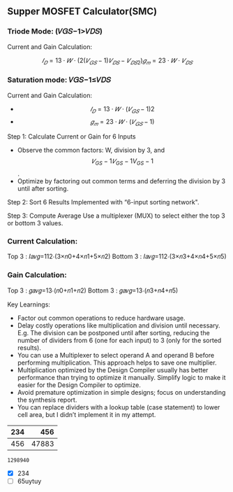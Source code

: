 ## Supper MOSFET Calculator(SMC)
### Triode Mode: (𝑉𝐺𝑆−1>𝑉𝐷𝑆)
Current and Gain Calculation: 
```math
𝐼_𝐷=13⋅𝑊⋅(2(𝑉_{𝐺𝑆}−1)𝑉_{𝐷𝑆}−𝑉_{𝐷𝑆2})
𝑔_𝑚=23⋅𝑊⋅𝑉_{𝐷𝑆}
```
### Saturation mode: 𝑉𝐺𝑆−1≤𝑉𝐷𝑆
Current and Gain Calculation:
- $$𝐼_𝐷=13⋅𝑊⋅(𝑉_{𝐺𝑆}−1)2$$
- $$𝑔_𝑚=23⋅𝑊⋅(𝑉_{𝐺𝑆}−1) $$

Step 1: Calculate Current or Gain for 6 Inputs
- Observe the common factors: W, division by 3, and $$𝑉_{GS}−1𝑉_{GS} - 1V_{GS}−1$$.
- Optimize by factoring out common terms and deferring the division by 3 until after sorting.

Step 2: Sort 6 Results
Implemented with “6-input sorting network". 

Step 3: Compute Average
Use a multiplexer (MUX) to select either the top 3 or bottom 3 values.
### Current Calculation:
Top 3 : 𝐼𝑎𝑣𝑔=112⋅(3×𝑛0+4×𝑛1+5×𝑛2)
Bottom 3 : 𝐼𝑎𝑣𝑔=112⋅(3×𝑛3+4×𝑛4+5×𝑛5)
### Gain Calculation:
Top 3 : 𝑔𝑎𝑣𝑔=13⋅(𝑛0+𝑛1+𝑛2)
Bottom 3 : 𝑔𝑎𝑣𝑔=13⋅(𝑛3+𝑛4+𝑛5)

Key Learnings:
- Factor out common operations to reduce hardware usage.
- Delay costly operations like multiplication and division until necessary. E.g. The division can be postponed until after sorting, reducing the number of dividers from 6 (one for each input) to 3 (only for the sorted results).
- You can use a Multiplexer to select operand A and operand B before performing multiplication. This approach helps to save one multiplier.
- Multiplication optimized by the Design Compiler usually has better performance than trying to optimize it manually. Simplify logic to make it easier for the Design Compiler to optimize.
- Avoid premature optimization in simple designs; focus on understanding the synthesis report.
- You can replace dividers with a lookup table (case statement) to lower cell area, but I didn’t implement it in my attempt.

|234|456|
|:---|---:|
|456|47883|

`1298940`

- [x] 234
- [ ] 65uytuy
